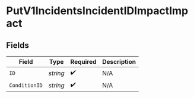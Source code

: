 # PutV1IncidentsIncidentIDImpactImpact


## Fields

| Field              | Type               | Required           | Description        |
| ------------------ | ------------------ | ------------------ | ------------------ |
| `ID`               | *string*           | :heavy_check_mark: | N/A                |
| `ConditionID`      | *string*           | :heavy_check_mark: | N/A                |